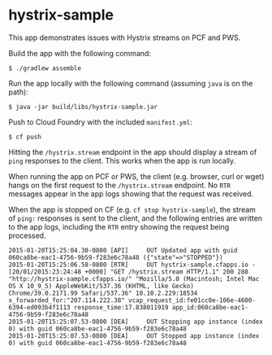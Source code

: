 hystrix-sample
==============

This app demonstrates issues with Hystrix streams on PCF and PWS.

Build the app with the following command: 

~~~
$ ./gradlew assemble
~~~

Run the app locally with the following command (assuming `java` is on the path):

~~~
$ java -jar build/libs/hystrix-sample.jar
~~~

Push to Cloud Foundry with the included `manifest.yml`:

~~~
$ cf push
~~~

Hitting the `/hystrix.stream` endpoint in the app should display a stream of `ping` responses to the client. This works when the app is run locally.

When running the app on PCF or PWS, the client (e.g. browser, curl or wget) hangs on the first request to the `/hystrix.stream` endpoint. No `RTR` messages appear in the app logs showing that the request was received.

When the app is stopped on CF (e.g. `cf stop hystrix-sample`), the stream of `ping:` responses is sent to the client, and the following entries are written to the app logs, including the `RTR` entry showing the request being processed.

~~~
2015-01-20T15:25:04.30-0800 [API]     OUT Updated app with guid 060ca8be-eac1-4756-9b59-f283e6c78a48 ({"state"=>"STOPPED"})
2015-01-20T15:25:06.58-0800 [RTR]     OUT hystrix-sample.cfapps.io - [20/01/2015:23:24:48 +0000] "GET /hystrix.stream HTTP/1.1" 200 288 "http://hystrix-sample.cfapps.io/" "Mozilla/5.0 (Macintosh; Intel Mac OS X 10_9_5) AppleWebKit/537.36 (KHTML, like Gecko) Chrome/39.0.2171.99 Safari/537.36" 10.10.2.229:18534 x_forwarded_for:"207.114.222.38" vcap_request_id:fe01cc0e-106e-4600-6394-ed093b4f1113 response_time:17.838011919 app_id:060ca8be-eac1-4756-9b59-f283e6c78a48
2015-01-20T15:25:07.53-0800 [DEA]     OUT Stopping app instance (index 0) with guid 060ca8be-eac1-4756-9b59-f283e6c78a48
2015-01-20T15:25:07.53-0800 [DEA]     OUT Stopped app instance (index 0) with guid 060ca8be-eac1-4756-9b59-f283e6c78a48
~~~
